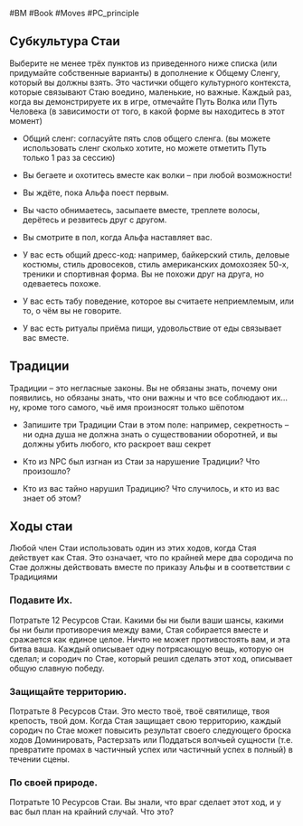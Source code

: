 #BM  #Book #Moves #PC_principle 

## Субкультура Стаи  
Выберите не менее трёх пунктов из приведенного ниже списка (или придумайте собственные варианты) в дополнение к Общему Сленгу, который вы должны взять. Это  частички общего культурного контекста, которые связывают  Стаю воедино, маленькие, но важные.  Каждый раз, когда вы демонстрируете их в игре, отмечайте Путь  Волка или Путь Человека (в зависимости от того, в какой форме  вы находитесь в этот момент)

 - Общий сленг: согласуйте пять слов общего  сленга.  (вы можете использовать сленг сколько  хотите, но можете отметить Путь только 1 раз за  сессию)  

 - Вы бегаете и охотитесь вместе как волки – при  любой возможности!  

 - Вы ждёте, пока Альфа поест первым.  

 - Вы часто обнимаетесь, засыпаете вместе,  треплете волосы, дерётесь и резвитесь друг с  другом.  

 - Вы смотрите в пол, когда Альфа наставляет вас.  

 - У вас есть общий дресс-код: например, байкерский  стиль, деловые костюмы, стиль дровосеков, стиль  американских домохозяек 50-х, треники и спортивная форма.  Вы не похожи друг на друга, но одеваетесь похоже.  

 - У вас есть табу поведение, которое вы считаете  неприемлемым, или то, о чём вы не говорите.  

 - У вас есть ритуалы приёма пищи, удовольствие  от еды связывает вас вместе.  

## Традиции 
Традиции – это негласные законы. Вы не обязаны знать, почему  они появились, но обязаны знать, что они важны и что все  соблюдают их... ну, кроме того самого, чьё имя произносят только  шёпотом

- Запишите три Традиции Стаи в этом поле: например, секретность – ни одна душа не должна знать о  существовании оборотней, и вы должны убить любого, кто  раскроет ваш секрет

- Кто из NPC был изгнан из Стаи за нарушение Традиции? Что произошло?

- Кто из вас тайно нарушил Традицию? Что случилось, и кто из вас знает об этом?

## Ходы стаи  
Любой член Стаи использовать один из этих ходов, когда Стая действует как Стая. Это  означает, что по крайней мере два сородича по Стае должны действовать вместе по приказу  Альфы и в соответствии с Традициями

### Подавите Их. 
Потратьте 12 Ресурсов Стаи. Какими бы ни были ваши  шансы, какими бы ни были противоречия между вами, Стая собирается  вместе и сражается как единое целое. Ничто не может противостоять вам, и  эта битва ваша. Каждый описывает одну потрясающую вещь, которую он  сделал; и сородич по Стае, который решил сделать этот ход, описывает  общую славную победу.  

### Защищайте территорию. 
Потратьте 8 Ресурсов Стаи. Это место твоё, твоё  святилище, твоя крепость, твой дом. Когда Стая защищает свою  территорию, каждый сородич по Стае может повысить результат своего  следующего броска ходов Доминировать, Растерзать или Поддаться  волчьей сущности (т.е. превратите промах в частичный успех или  частичный успех в полный) в течении сцены.  

### По своей природе. 
Потратьте 10 Ресурсов Стаи. Вы знали, что враг сделает  этот ход, и у вас был план на крайний случай. Что это?











